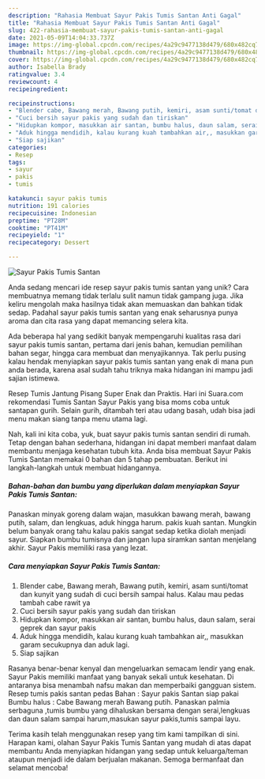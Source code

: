 ```yaml
---
description: "Rahasia Membuat Sayur Pakis Tumis Santan Anti Gagal"
title: "Rahasia Membuat Sayur Pakis Tumis Santan Anti Gagal"
slug: 422-rahasia-membuat-sayur-pakis-tumis-santan-anti-gagal
date: 2021-05-09T14:04:33.737Z
image: https://img-global.cpcdn.com/recipes/4a29c9477138d479/680x482cq70/sayur-pakis-tumis-santan-foto-resep-utama.jpg
thumbnail: https://img-global.cpcdn.com/recipes/4a29c9477138d479/680x482cq70/sayur-pakis-tumis-santan-foto-resep-utama.jpg
cover: https://img-global.cpcdn.com/recipes/4a29c9477138d479/680x482cq70/sayur-pakis-tumis-santan-foto-resep-utama.jpg
author: Isabella Brady
ratingvalue: 3.4
reviewcount: 4
recipeingredient:

recipeinstructions:
- "Blender cabe, Bawang merah, Bawang putih, kemiri, asam sunti/tomat dan kunyit yang sudah di cuci bersih sampai halus. Kalau mau pedas tambah cabe rawit ya"
- "Cuci bersih sayur pakis yang sudah dan tiriskan"
- "Hidupkan kompor, masukkan air santan, bumbu halus, daun salam, serai geprek dan sayur pakis"
- "Aduk hingga mendidih, kalau kurang kuah tambahkan air,, masukkan garam secukupnya dan aduk lagi."
- "Siap sajikan"
categories:
- Resep
tags:
- sayur
- pakis
- tumis

katakunci: sayur pakis tumis 
nutrition: 191 calories
recipecuisine: Indonesian
preptime: "PT28M"
cooktime: "PT41M"
recipeyield: "1"
recipecategory: Dessert

---
```



![Sayur Pakis Tumis Santan](https://img-global.cpcdn.com/recipes/4a29c9477138d479/680x482cq70/sayur-pakis-tumis-santan-foto-resep-utama.jpg)

Anda sedang mencari ide resep sayur pakis tumis santan yang unik? Cara membuatnya memang tidak terlalu sulit namun tidak gampang juga. Jika keliru mengolah maka hasilnya tidak akan memuaskan dan bahkan tidak sedap. Padahal sayur pakis tumis santan yang enak seharusnya punya aroma dan cita rasa yang dapat memancing selera kita.

Ada beberapa hal yang sedikit banyak mempengaruhi kualitas rasa dari sayur pakis tumis santan, pertama dari jenis bahan, kemudian pemilihan bahan segar, hingga cara membuat dan menyajikannya. Tak perlu pusing kalau hendak menyiapkan sayur pakis tumis santan yang enak di mana pun anda berada, karena asal sudah tahu triknya maka hidangan ini mampu jadi sajian istimewa.

Resep Tumis Jantung Pisang Super Enak dan Praktis. Hari ini Suara.com rekomendasi Tumis Santan Sayur Pakis yang bisa moms coba untuk santapan gurih. Selain gurih, ditambah teri atau udang basah, udah bisa jadi menu makan siang tanpa menu utama lagi.


Nah, kali ini kita coba, yuk, buat sayur pakis tumis santan sendiri di rumah. Tetap dengan bahan sederhana, hidangan ini dapat memberi manfaat dalam membantu menjaga kesehatan tubuh kita. Anda bisa membuat Sayur Pakis Tumis Santan memakai 0 bahan dan 5 tahap pembuatan. Berikut ini langkah-langkah untuk membuat hidangannya.

<!--inarticleads1-->

##### Bahan-bahan dan bumbu yang diperlukan dalam menyiapkan Sayur Pakis Tumis Santan:



Panaskan minyak goreng dalam wajan, masukkan bawang merah, bawang putih, salam, dan lengkuas, aduk hingga harum. pakis kuah santan. Mungkin belum banyak orang tahu kalau pakis sangat sedap ketika diolah menjadi sayur. Siapkan bumbu tumisnya dan jangan lupa siramkan santan menjelang akhir. Sayur Pakis memiliki rasa yang lezat. 

<!--inarticleads2-->

##### Cara menyiapkan Sayur Pakis Tumis Santan:

1. Blender cabe, Bawang merah, Bawang putih, kemiri, asam sunti/tomat dan kunyit yang sudah di cuci bersih sampai halus. Kalau mau pedas tambah cabe rawit ya
1. Cuci bersih sayur pakis yang sudah dan tiriskan
1. Hidupkan kompor, masukkan air santan, bumbu halus, daun salam, serai geprek dan sayur pakis
1. Aduk hingga mendidih, kalau kurang kuah tambahkan air,, masukkan garam secukupnya dan aduk lagi.
1. Siap sajikan


Rasanya benar-benar kenyal dan mengeluarkan semacam lendir yang enak. Sayur Pakis memiliki manfaat yang banyak sekali untuk kesehatan. Di antaranya bisa menambah nafsu makan dan memperbaiki gangguan sistem. Resep tumis pakis santan pedas Bahan : Sayur pakis Santan siap pakai Bumbu halus : Cabe Bawang merah Bawang putih. Panaskan palmia serbaguna ,tumis bumbu yang dihaluskan bersama dengan serai,lengkuas dan daun salam sampai harum,masukan sayur pakis,tumis sampai layu. 

Terima kasih telah menggunakan resep yang tim kami tampilkan di sini. Harapan kami, olahan Sayur Pakis Tumis Santan yang mudah di atas dapat membantu Anda menyiapkan hidangan yang sedap untuk keluarga/teman ataupun menjadi ide dalam berjualan makanan. Semoga bermanfaat dan selamat mencoba!
